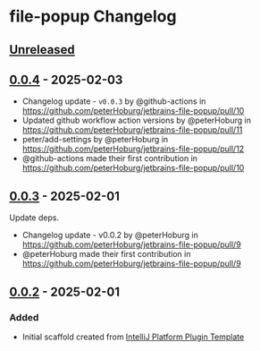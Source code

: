 <!-- Keep a Changelog guide -> https://keepachangelog.com -->

# file-popup Changelog

## [Unreleased]

## [0.0.4] - 2025-02-03

- Changelog update - `v0.0.3` by @github-actions in https://github.com/peterHoburg/jetbrains-file-popup/pull/10
- Updated github workflow action versions by @peterHoburg in https://github.com/peterHoburg/jetbrains-file-popup/pull/11
- peter/add-settings by @peterHoburg in https://github.com/peterHoburg/jetbrains-file-popup/pull/12
- @github-actions made their first contribution in https://github.com/peterHoburg/jetbrains-file-popup/pull/10

## [0.0.3] - 2025-02-01

Update deps.

- Changelog update - v0.0.2 by @peterHoburg in https://github.com/peterHoburg/jetbrains-file-popup/pull/9
- @peterHoburg made their first contribution in https://github.com/peterHoburg/jetbrains-file-popup/pull/9

## [0.0.2] - 2025-02-01

### Added

- Initial scaffold created from [IntelliJ Platform Plugin Template](https://github.com/JetBrains/intellij-platform-plugin-template)

[Unreleased]: https://github.com/peterHoburg/jetbrains-file-popup/compare/v0.0.4...HEAD
[0.0.4]: https://github.com/peterHoburg/jetbrains-file-popup/compare/v0.0.3...v0.0.4
[0.0.3]: https://github.com/peterHoburg/jetbrains-file-popup/compare/v0.0.2...v0.0.3
[0.0.2]: https://github.com/peterHoburg/jetbrains-file-popup/commits/v0.0.2
